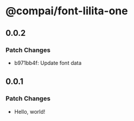 # @compai/font-lilita-one

## 0.0.2

### Patch Changes

- b971bb4f: Update font data

## 0.0.1

### Patch Changes

- Hello, world!
